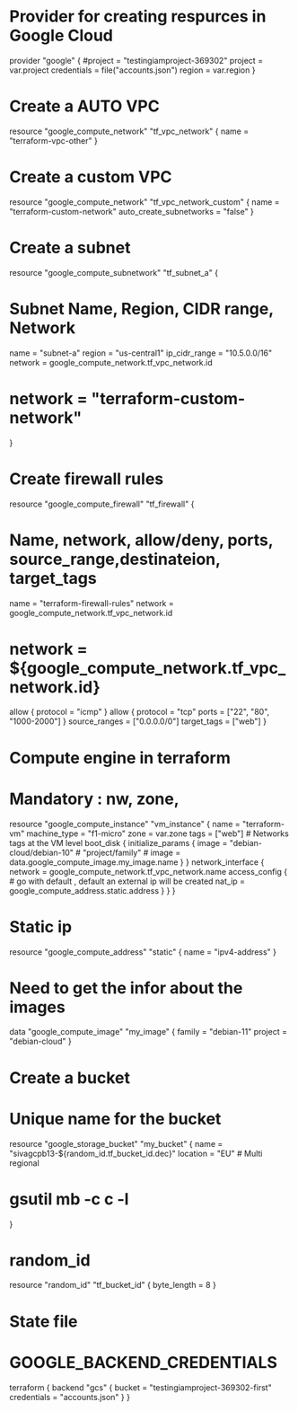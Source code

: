 # Provider for creating respurces in Google Cloud

provider "google" {
  #project = "testingiamproject-369302"
  project = var.project
  credentials = file("accounts.json")
  region = var.region
}

# Create a AUTO VPC
resource "google_compute_network" "tf_vpc_network" {
  name = "terraform-vpc-other"
}

# Create a custom VPC
resource "google_compute_network" "tf_vpc_network_custom" {
  name = "terraform-custom-network"
  auto_create_subnetworks = "false"
}

# Create a subnet
resource "google_compute_subnetwork" "tf_subnet_a" {
  # Subnet Name, Region, CIDR range, Network
  name = "subnet-a"
  region = "us-central1"
  ip_cidr_range = "10.5.0.0/16"
  network = google_compute_network.tf_vpc_network.id
  # network = "terraform-custom-network"
}

# Create firewall rules
resource "google_compute_firewall" "tf_firewall" {
  # Name, network, allow/deny, ports, source_range,destinateion, target_tags
  name = "terraform-firewall-rules"
  network = google_compute_network.tf_vpc_network.id
  # network = ${google_compute_network.tf_vpc_network.id}
  allow {
    protocol = "icmp"
  }
  allow {
    protocol = "tcp"
    ports = ["22", "80", "1000-2000"]
  }
  source_ranges = ["0.0.0.0/0"]
  target_tags = ["web"]
}

# Compute engine in terraform
# Mandatory : nw, zone,
resource "google_compute_instance" "vm_instance" {
  name = "terraform-vm"
  machine_type = "f1-micro"
  zone = var.zone
  tags = ["web"] # Networks tags at the VM level
  boot_disk {
    initialize_params {
      image = "debian-cloud/debian-10" # "project/family"
      # image = data.google_compute_image.my_image.name
    }
  }
  network_interface {
    network = google_compute_network.tf_vpc_network.name
    access_config {
      # go with default , default an external ip will be created
       nat_ip = google_compute_address.static.address
    }
  }
}

# Static ip
resource "google_compute_address" "static" {
    name = "ipv4-address"
}


# Need to get the infor about the images
data "google_compute_image" "my_image" {
  family  = "debian-11"
  project = "debian-cloud"
}

# Create  a bucket
# Unique name for the bucket

resource "google_storage_bucket" "my_bucket" {
  name = "sivagcpb13-${random_id.tf_bucket_id.dec}"
  location      = "EU" # Multi regional
  # gsutil mb -c c -l
}

# random_id
resource "random_id" "tf_bucket_id" {
    byte_length = 8
}

# State file
# GOOGLE_BACKEND_CREDENTIALS

terraform {
  backend "gcs" {
    bucket  = "testingiamproject-369302-first"
    credentials = "accounts.json"
  }
}
